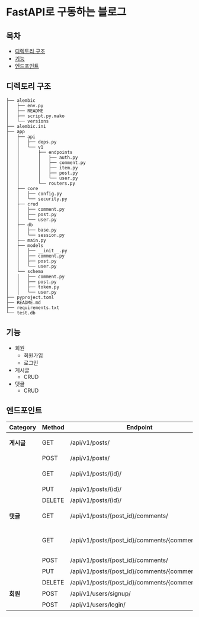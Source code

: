 # FastAPI로 구동하는 블로그
## 목차
- [디렉토리 구조](#디렉토리-구조)
- [기능](#기능)
- [엔드포인트](#엔드포인트)

## 디렉토리 구조
```
├── alembic
│   ├── env.py
│   ├── README
│   ├── script.py.mako
│   └── versions
├── alembic.ini
├── app
│   ├── api
│   │   ├── deps.py
│   │   └── v1
│   │       ├── endpoints
│   │       │   ├── auth.py
│   │       │   ├── comment.py
│   │       │   ├── item.py
│   │       │   ├── post.py
│   │       │   └── user.py
│   │       └── routers.py
│   ├── core
│   │   ├── config.py
│   │   └── security.py
│   ├── crud
│   │   ├── comment.py
│   │   ├── post.py
│   │   └── user.py
│   ├── db
│   │   ├── base.py
│   │   └── session.py
│   ├── main.py
│   ├── models
│   │   ├── __init__.py
│   │   ├── comment.py
│   │   ├── post.py
│   │   └── user.py
│   └── schema
│   │   ├── comment.py
│   │   ├── post.py
│   │   ├── token.py
│   │   └── user.py
├── pyproject.toml
├── README.md
├── requirements.txt
└── test.db
```

## 기능
- 회원
  - 회원가입
  - 로그인
- 게시글
  - CRUD
- 댓글
  - CRUD

## 엔드포인트
| Category | Method | Endpoint         | Description           |
| ------ | ------ | ---------------- | --------------------- |
| **게시글** | GET    | /api/v1/posts/      | 게시글 목록 조회      |
| | POST   | /api/v1/posts/      | 게시글 작성           |
| | GET    | /api/v1/posts/{id}/ | 특정 게시글 상세 조회 |
| | PUT    | /api/v1/posts/{id}/ | 게시글 수정           |
| | DELETE | /api/v1/posts/{id}/ | 게시글 삭제           |
| **댓글** | GET    | /api/v1/posts/{post_id}/comments/   | 게시글 內 댓글 목록 조회        |
| | GET | /api/v1/posts/{post_id}/comments/{comment_id}/ | 게시글 內 특정 댓글 상세 조회 |
| | POST   | /api/v1/posts/{post_id}/comments/   | 댓글 작성             |
| | PUT | /api/v1/posts/{post_id}/comments/{comment_id}/ | 댓글 수정 |
| | DELETE | /api/v1/posts/{post_id}/comments/{comment_id}/ | 댓글 삭제 |
| **회원** | POST | /api/v1/users/signup/ | 회원 가입 |
| | POST | /api/v1/users/login/ | 로그인 |
